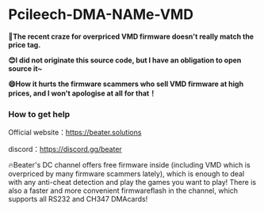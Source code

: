 # Pcileech-DMA-NAMe-VMD

**🤬The recent craze for overpriced VMD firmware doesn't really match the price tag.**

**😊I did not originate this source code, but I have an obligation to open source it~**

**😄How it hurts the firmware scammers who sell VMD firmware at high prices, and I won't apologise at all for that！**

### How to get help

Official website：https://beater.solutions

discord：https://discord.gg/beater

🔥Beater's DC channel offers free firmware inside (including VMD which is overpriced by many firmware scammers lately), which is enough to deal with any anti-cheat detection and play the games you want to play! There is also a faster and more convenient firmwareflash in the channel, which supports all RS232 and CH347 DMAcards!
